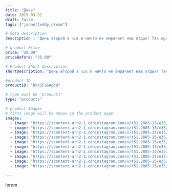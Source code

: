 ```yaml
---
title: "День"
date: 2019-03-31
draft: false
tags: ["jannetteddy_dream"]

# meta description
description : "День второй в 🇬🇷 и ничто не омрачает наш отдых! Так красиво, столько мест куда можно пойти! А главное чтоб всем было весело🤪 #отдых #греция #крит #моявесна #люб"

# product Price
price: "20.00"
priceBefore: "25.00"

# Product Short Description
shortDescription: "День второй в 🇬🇷 и ничто не омрачает наш отдых! Так красиво, столько мест куда можно пойти! А главное чтоб всем было весело🤪 #отдых #греция #крит #моявесна #любимаясемья"

#product ID
productID: "BvrSFGGApcQ"

# type must be "products"
type: "products"

# product Images
# first image will be shown in the product page
images:
  - image: "https://scontent-arn2-1.cdninstagram.com/v/t51.2885-15/e35/56423386_131598867961911_6419616136806647551_n.jpg?_nc_ht=scontent-arn2-1.cdninstagram.com&_nc_cat=103&_nc_ohc=y6sjq3taP5wAX-3IvfM&se=7&tp=1&oh=a5e1909cfab4bf071e71e4d74dd248f9&oe=605D7836&ig_cache_key=MjAxMTc4MTE2ODQwMzUwMjgxMQ%3D%3D.2"
  - image: "https://scontent-arn2-1.cdninstagram.com/v/t51.2885-15/e35/55790152_2338891979505086_5247872251018504561_n.jpg?_nc_ht=scontent-arn2-1.cdninstagram.com&_nc_cat=102&_nc_ohc=kmbcH-S_fEIAX8fycqp&se=7&tp=1&oh=392faff5e9dd707ff3033542e4b9e698&oe=6059E89C&ig_cache_key=MjAxMTc4MTE2ODQ2MjA1OTgyOA%3D%3D.2"
  - image: "https://scontent-arn2-1.cdninstagram.com/v/t51.2885-15/e35/54226114_326472094701559_2367199365793017802_n.jpg?_nc_ht=scontent-arn2-1.cdninstagram.com&_nc_cat=107&_nc_ohc=Ld_wlMEg4G0AX_1TCFe&se=7&tp=1&oh=a16e2a53e4e22d2cb4a72ea7b2ed385c&oe=605BDD82&ig_cache_key=MjAxMTc4MTE2ODM4NjU2Njk3NA%3D%3D.2"
  - image: "https://scontent-arn2-1.cdninstagram.com/v/t51.2885-15/e35/55879649_126793295096656_4478323036875992919_n.jpg?_nc_ht=scontent-arn2-1.cdninstagram.com&_nc_cat=104&_nc_ohc=Zisg5Yvxn4sAX-U9Y3N&se=7&tp=1&oh=a7cc28156a050b93a7175dbbbd181c06&oe=605CB8FF&ig_cache_key=MjAxMTc4MTE2ODQyODYzNDM1Mg%3D%3D.2"
  - image: "https://scontent-arn2-1.cdninstagram.com/v/t51.2885-15/e35/52574125_429368247812899_8495976126785670916_n.jpg?_nc_ht=scontent-arn2-1.cdninstagram.com&_nc_cat=107&_nc_ohc=Kp5gTRBmrB8AX_YgAo0&se=7&tp=1&oh=27be2917e470db58b32793f79b3c83dc&oe=605AACA3&ig_cache_key=MjAxMTc4MTE2ODQ2MjE4NjMzMw%3D%3D.2"
  - image: "https://scontent-arn2-1.cdninstagram.com/v/t51.2885-15/e35/53618880_400013774151717_7596261109542843373_n.jpg?_nc_ht=scontent-arn2-1.cdninstagram.com&_nc_cat=109&_nc_ohc=TFkvUdCItdIAX_JZtQw&se=7&tp=1&oh=4695c4b7adae0fe5ff36b8c5af5d094e&oe=605D9D97&ig_cache_key=MjAxMTc4MTE2ODQyMDMxNDI2NA%3D%3D.2"
  - image: "https://scontent-arn2-2.cdninstagram.com/v/t51.2885-15/e35/55855655_392504704883876_4626518263377039963_n.jpg?_nc_ht=scontent-arn2-2.cdninstagram.com&_nc_cat=108&_nc_ohc=t5dyCP_B4esAX8RCW3-&se=7&tp=1&oh=5e5405ee04ea6fa699375a978805b352&oe=605D8AE9&ig_cache_key=MjAxMTc4MTE2ODQxMTc1Mzg2NA%3D%3D.2"
  - image: "https://scontent-arn2-1.cdninstagram.com/v/t51.2885-15/e35/54511614_414060995838875_5845208726178814149_n.jpg?_nc_ht=scontent-arn2-1.cdninstagram.com&_nc_cat=111&_nc_ohc=HCmWT9TbK1YAX-VVBks&se=7&tp=1&oh=2cef73348b0c32427dba4afb923d7593&oe=605A82D7&ig_cache_key=MjAxMTc4MTE2ODQ0NTQ0ODU2MQ%3D%3D.2"
  - image: "https://scontent-arn2-1.cdninstagram.com/v/t51.2885-15/e35/53848949_335120757352534_983973275644695634_n.jpg?_nc_ht=scontent-arn2-1.cdninstagram.com&_nc_cat=110&_nc_ohc=56qdjWDIw6MAX8g8VNw&se=7&tp=1&oh=b496548ead99f98fc3ed723db2342423&oe=605C18AF&ig_cache_key=MjAxMTc4MTE2ODQ3MDU5MDM5NA%3D%3D.2"
  - image: "https://scontent-arn2-1.cdninstagram.com/v/t51.2885-15/e35/54512228_127476691672991_8576099084602303398_n.jpg?_nc_ht=scontent-arn2-1.cdninstagram.com&_nc_cat=111&_nc_ohc=P7BIfq8Cfp4AX9hSXmp&se=7&tp=1&oh=4430a0cd43f698034a2ea703b890c599&oe=605CF52A&ig_cache_key=MjAxMTc4MTE2ODQ1Mzg4MTY5Mw%3D%3D.2"

---
```

lorem
